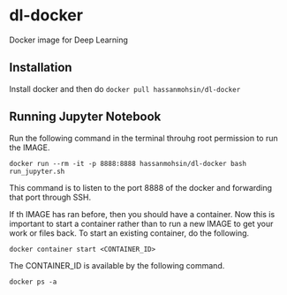 # dl-docker
Docker image for Deep Learning

## Installation
Install docker and then do `docker pull hassanmohsin/dl-docker`

## Running Jupyter Notebook
Run the following command in the terminal throuhg root permission to run the IMAGE.
```
docker run --rm -it -p 8888:8888 hassanmohsin/dl-docker bash run_jupyter.sh
```

This command is to listen to the port 8888 of the docker and forwarding that port through SSH.


If th IMAGE has ran before, then you should have a container. Now this is important to start a container rather than to run a new IMAGE to get your work or files back. To start an existing container, do the following.

```
docker container start <CONTAINER_ID>
```

The CONTAINER_ID is available by the following command.

```
docker ps -a
```
